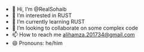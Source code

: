 - 👋 Hi, I’m @RealSohaib
- 👀 I’m interested in RUST
- 🌱 I’m currently learning RUST
- 💞️ I’m looking to collaborate on some complex code
- 📫 How to reach me alihamza.201734@gmail.com
- 😄 Pronouns: he/him

